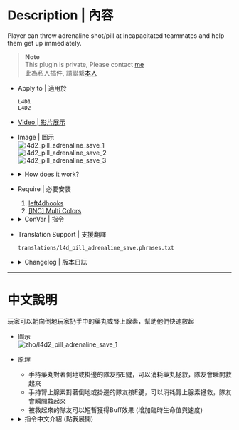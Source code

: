 # Description | 內容
Player can throw adrenaline shot/pill at incapacitated teammates and help them get up immediately.

> __Note__ <br/>
This plugin is private, Please contact [me](https://github.com/fbef0102/Game-Private_Plugin#私人插件列表-private-plugins-list)<br/>
此為私人插件, 請聯繫[本人](https://github.com/fbef0102/Game-Private_Plugin#私人插件列表-private-plugins-list)

* Apply to | 適用於
    ```
    L4D1
    L4D2
    ```

* [Video | 影片展示](https://youtu.be/W5ZlPHchgkU)

* Image | 圖示
    <br/>![l4d2_pill_adrenaline_save_1](image/l4d2_pill_adrenaline_save_1.jpg)
    <br/>![l4d2_pill_adrenaline_save_2](image/l4d2_pill_adrenaline_save_2.gif)
    <br/>![l4d2_pill_adrenaline_save_3](image/l4d2_pill_adrenaline_save_3.gif)

* <details><summary>How does it work?</summary>

    * Aim incap teammate and press E to revive immediately with an adrenaline shot or a pill
    * Aim teammate who is hanging from ledge and press E to revive immediately with an adrenaline shot or a pill
</details>

* Require | 必要安裝
    1. [left4dhooks](https://forums.alliedmods.net/showthread.php?t=321696)
    2. [[INC] Multi Colors](https://github.com/fbef0102/L4D1_2-Plugins/releases/tag/Multi-Colors)

* <details><summary>ConVar | 指令</summary>

    * cfg/sourcemod/l4d_pill_adrenaline_save.cfg
        ```php
        // 0=Plugin off, 1=Plugin on.
        l4d_pill_adrenaline_save_enable "1"

        // Changes how message displays. 0: Disable, 1:In chat, 2: In Hint Box, 4: In center text, 8: Director hint, Add numbers together
        l4d_pill_adrenaline_save_announce_flag "10"

        // How close range to notify players nearby that they can throw adrenaline shot or pill at incapacitated teammates.
        // Using director hint (0=Disable Notify)
        l4d_pill_adrenaline_save_notify_range "400.0"

        // Display director hint based on chance
        l4d_pill_adrenaline_save_director_hint_chance "100"

        // How close range can player throw adrenaline shot or pill at incapacitated teammates.
        l4d_pill_adrenaline_save_distance "160"

        // If 1, the player who were saved will get adrenaline shot or pill temp health buff
        l4d_pill_adrenaline_save_buff "1"

        // Which item can be throwed at incapacitated teammate, 1: Adrenaline shot, 2: Pill, 3: Both
        l4d_pill_adrenaline_save_item_flag "3"

        // Save survivors if 1: Incap, 2: Hang from ledge, 3: Both
        l4d_pill_adrenaline_save_type "3"
        ```
</details>

* Translation Support | 支援翻譯
    ```
    translations/l4d_pill_adrenaline_save.phrases.txt
    ```

* <details><summary>Changelog | 版本日誌</summary>

    * v1.1 (2024-10-7)
        * Add director hint
        * Update cvars
        * Update translation

    * v1.0 (2023-4-1)
        * Initial Release
</details>

- - - -
# 中文說明
玩家可以朝向倒地玩家扔手中的藥丸或腎上腺素，幫助他們快速救起

* 圖示
    <br/>![zho/l4d2_pill_adrenaline_save_1](image/zho/l4d2_pill_adrenaline_save_1.jpg)

* 原理
    * 手持藥丸對著倒地或掛邊的隊友按E鍵，可以消耗藥丸拯救，隊友會瞬間救起來
    * 手持腎上腺素對著倒地或掛邊的隊友按E鍵，可以消耗腎上腺素拯救，隊友會瞬間救起來
    * 被救起來的隊友可以短暫獲得Buff效果 (增加臨時生命值與速度)

* <details><summary>指令中文介紹 (點我展開)</summary>

    * cfg/sourcemod/l4d_pill_adrenaline_save.cfg
        ```php
        // 0=關閉插件, 1=啟動插件
        l4d_pill_adrenaline_save_enable "1"

        // 提示該如何顯示, 請將數字相加. (0: 不提示, 1: 聊天框, 2: 黑底白字框, 4: 螢幕正中間, 8: 導演系統提示)
        l4d_pill_adrenaline_save_announce_flag "10"

        // 當玩家靠近倒地或掛邊的隊友此範圍內時，出現導演系統提示玩家 "可以使用藥丸或腎上腺素，拯救隊友"
        // 0=不提示
        l4d_pill_adrenaline_save_notify_range "400.0"

        // 每次導演系統出現提示的機率 [1~100]
        l4d_pill_adrenaline_save_director_hint_chance "100"

        // 能拯救的距離
        l4d_pill_adrenaline_save_distance "160"

        // 為1時，被救起來的隊友可以短暫獲得Buff效果 (增加臨時生命值與速度)
        l4d_pill_adrenaline_save_buff "1"

        // 哪項物品能快速拯救隊友? 1: 腎上腺素, 2: 藥丸, 3: 兩者皆是
        l4d_pill_adrenaline_save_item_flag "3"

        // 可以快速拯救什麼狀態下的隊友? 1: 倒地, 2: 掛邊, 3: 兩者皆是
        l4d_pill_adrenaline_save_type "3"
        ```
</details>